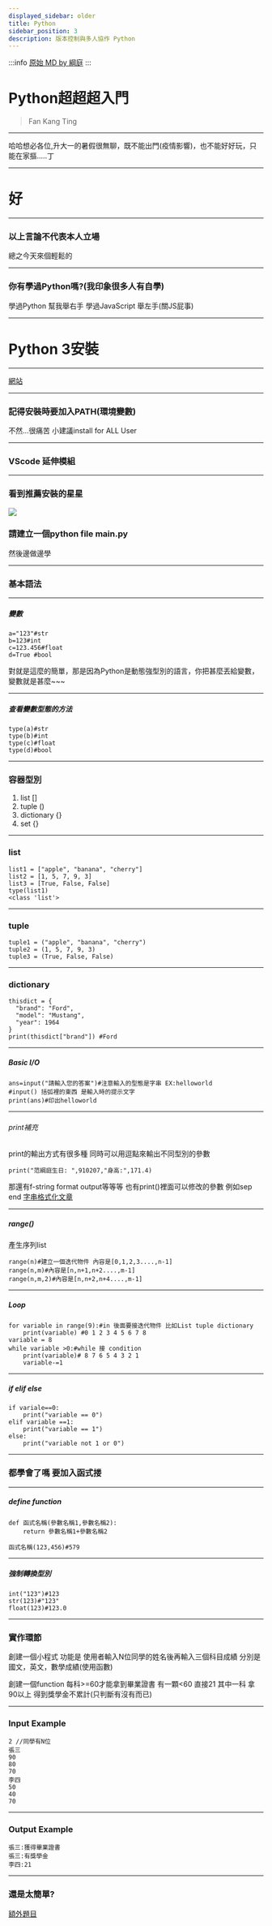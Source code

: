 ```yaml
---
displayed_sidebar: older
title: Python
sidebar_position: 3
description: 版本控制與多人協作 Python
---
```


:::info
[原始 MD by 綱庭](https://hackmd.io/@fan9704/S1bP6l1EY)
:::

# Python超超超入門
> Fan Kang Ting

----

哈哈想必各位,升大一的暑假很無聊，既不能出門(疫情影響)，也不能好好玩，只能在家摳.....丁

----

# 好

----

### 以上言論不代表本人立場
 總之今天來個輕鬆的
 
----

### 你有學過Python嗎?(我印象很多人有自學)
學過Python 幫我舉右手
學過JavaScript 舉左手(關JS屁事)

---

# Python 3安裝

----

[網站](https://www.python.org/)

----

### 記得安裝時要加入PATH(環境變數)

不然...很痛苦
小建議install for ALL User

---

### VScode 延伸模組

----

### 看到推薦安裝的星星
![](https://i.imgur.com/zWYeefI.png)
### 請建立一個python file main.py
然後邊做邊學

---

### 基本語法

----

##### 變數

```python=
a="123"#str
b=123#int
c=123.456#float
d=True #bool
```
對就是這麼的簡單，那是因為Python是動態強型別的語言，你把甚麼丟給變數，變數就是甚麼~~~

----
##### 查看變數型態的方法

```python=
type(a)#str
type(b)#int
type(c)#float
type(d)#bool

```

----

### 容器型別
1. list []
2. tuple ()
3. dictionary {}
4. set {}

----

### list
```python=
list1 = ["apple", "banana", "cherry"]
list2 = [1, 5, 7, 9, 3]
list3 = [True, False, False]
type(list1)
<class 'list'>
```

----

### tuple
```python=
tuple1 = ("apple", "banana", "cherry")
tuple2 = (1, 5, 7, 9, 3)
tuple3 = (True, False, False)
```

----

### dictionary
```python=
thisdict = {
  "brand": "Ford",
  "model": "Mustang",
  "year": 1964
}
print(thisdict["brand"]) #Ford
```

----

##### Basic I/O
```python=
ans=input("請輸入您的答案")#注意輸入的型態是字串 EX:helloworld
#input() 括弧裡的東西 是輸入時的提示文字
print(ans)#印出helloworld
```

----

###### print補充
print的輸出方式有很多種 同時可以用逗點來輸出不同型別的參數
```python=
print("范綱庭生日: ",910207,"身高:",171.4)
```
那還有f-string format output等等等
也有print()裡面可以修改的參數 例如sep end
[字串格式化文章](https://blog.louie.lu/2017/08/08/outdate-python-string-format-and-fstring/)

----

##### range()
產生序列list
```python=
range(n)#建立一個迭代物件 內容是[0,1,2,3....,n-1]
range(n,m)#內容是[n,n+1,n+2....,m-1]
range(n,m,2)#內容是[n,n+2,n+4....,m-1]
```

----

##### Loop
```python=
for variable in range(9):#in 後面要接迭代物件 比如List tuple dictionary
    print(variable) #0 1 2 3 4 5 6 7 8 
variable = 8
while variable >0:#while 接 condition 
    print(variable)# 8 7 6 5 4 3 2 1 
    variable-=1
```
----

##### if elif else

```python=
if variale==0:
    print("variable == 0")
elif variable ==1:
    print("variable == 1")
else:
    print("variable not 1 or 0")
```

----

### 都學會了嗎 要加入函式搂

----

##### define function
```python=
def 函式名稱(參數名稱1,參數名稱2):
    return 參數名稱1+參數名稱2

函式名稱(123,456)#579
```

----

##### 強制轉換型別

```python=
int("123")#123
str(123)#"123"
float(123)#123.0
```

---

### 實作環節

創建一個小程式 功能是 使用者輸入N位同學的姓名後再輸入三個科目成績 分別是 國文，英文，數學成績(使用函數)

創建一個function
每科>=60才能拿到畢業證書
有一顆<60 直接21
其中一科 拿90以上 得到獎學金不累計(只判斷有沒有而已)


----

### Input Example
```code=txt
2 //同學有N位
張三
90
80
70
李四
50
40
70
```

----

### Output Example
```code=txt
張三:獲得畢業證書
張三:有獎學金
李四:21
```

---

### 還是太簡單?
[額外題目](https://www.w3schools.com/python/exercise.asp)